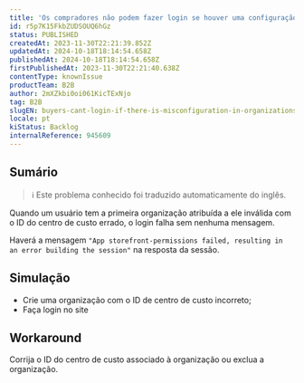 ```yaml
---
title: 'Os compradores não podem fazer login se houver uma configuração incorreta nas organizações/centros de custo'
id: r5p7K15FkbZUDSOUQ6hGz
status: PUBLISHED
createdAt: 2023-11-30T22:21:39.852Z
updatedAt: 2024-10-18T18:14:54.658Z
publishedAt: 2024-10-18T18:14:54.658Z
firstPublishedAt: 2023-11-30T22:21:40.638Z
contentType: knownIssue
productTeam: B2B
author: 2mXZkbi0oi061KicTExNjo
tag: B2B
slugEN: buyers-cant-login-if-there-is-misconfiguration-in-organizationscost-centers
locale: pt
kiStatus: Backlog
internalReference: 945609
---
```


## Sumário

>ℹ️ Este problema conhecido foi traduzido automaticamente do inglês.


Quando um usuário tem a primeira organização atribuída a ele inválida com o ID do centro de custo errado, o login falha sem nenhuma mensagem.

Haverá a mensagem `"App storefront-permissions failed, resulting in an error building the session"` na resposta da sessão.

## Simulação



- Crie uma organização com o ID de centro de custo incorreto;
- Faça login no site

## Workaround


Corrija o ID do centro de custo associado à organização ou exclua a organização.



